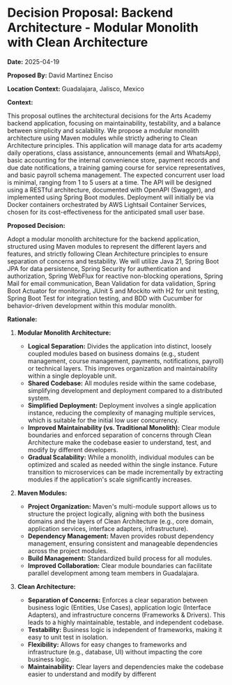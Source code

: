 # Decision Proposal: Backend Architecture - Modular Monolith with Clean Architecture

**Date:** 2025-04-19

**Proposed By:** David Martinez Enciso

**Location Context:** Guadalajara, Jalisco, Mexico

**Context:**

This proposal outlines the architectural decisions for the Arts Academy
backend application, focusing on maintainability, testability, and a
balance between simplicity and scalability. We propose a modular
monolith architecture using Maven modules while strictly adhering to
Clean Architecture principles. This application will manage data for
arts academy daily operations, class assistance, announcements
(email and WhatsApp), basic accounting for the internal convenience
store, payment records and due date notifications, a training gaming
course for service representatives, and basic payroll schema
management. The expected concurrent user load is minimal, ranging
from 1 to 5 users at a time. The API will be designed using a
RESTful architecture, documented with OpenAPI (Swagger), and
implemented using Spring Boot modules. Deployment will initially be
via Docker containers orchestrated by AWS Lightsail Container
Services, chosen for its cost-effectiveness for the anticipated small
user base.

**Proposed Decision:**

Adopt a modular monolith architecture for the backend application,
structured using Maven modules to represent the different layers and
features, and strictly following Clean Architecture principles to
ensure separation of concerns and testability. We will utilize Java
21, Spring Boot JPA for data persistence, Spring Security for
authentication and authorization, Spring WebFlux for reactive
non-blocking operations, Spring Mail for email communication, Bean
Validation for data validation, Spring Boot Actuator for monitoring,
JUnit 5 and Mockito with H2 for unit testing, Spring Boot Test for
integration testing, and BDD with Cucumber for behavior-driven
development within this modular monolith.

**Rationale:**

1.  **Modular Monolith Architecture:**
    * **Logical Separation:** Divides the application into distinct,
      loosely coupled modules based on business domains (e.g.,
      student management, course management, payments,
      notifications, payroll) or technical layers. This improves
      organization and maintainability within a single deployable
      unit.
    * **Shared Codebase:** All modules reside within the same
      codebase, simplifying development and deployment compared to a
      distributed system.
    * **Simplified Deployment:** Deployment involves a single
      application instance, reducing the complexity of managing
      multiple services, which is suitable for the initial low user
      concurrency.
    * **Improved Maintainability (vs. Traditional Monolith):** Clear
      module boundaries and enforced separation of concerns through
      Clean Architecture make the codebase easier to understand, test,
      and modify by different developers.
    * **Gradual Scalability:** While a monolith, individual modules can
      be optimized and scaled as needed within the single instance.
      Future transition to microservices can be made incrementally
      by extracting modules if the application's scale significantly
      increases.

2.  **Maven Modules:**
    * **Project Organization:** Maven's multi-module support allows us
      to structure the project logically, aligning with both the
      business domains and the layers of Clean Architecture (e.g.,
      core domain, application services, interface adapters,
      infrastructure).
    * **Dependency Management:** Maven provides robust dependency
      management, ensuring consistent and manageable dependencies
      across the project modules.
    * **Build Management:** Standardized build process for all modules.
    * **Improved Collaboration:** Clear module boundaries can facilitate
      parallel development among team members in Guadalajara.

3.  **Clean Architecture:**
    * **Separation of Concerns:** Enforces a clear separation between
      business logic (Entities, Use Cases), application logic
      (Interface Adapters), and infrastructure concerns (Frameworks &
      Drivers). This leads to a highly maintainable, testable, and
      independent codebase.
    * **Testability:** Business logic is independent of frameworks,
      making it easy to unit test in isolation.
    * **Flexibility:** Allows for easy changes to frameworks and
      infrastructure (e.g., database, UI) without impacting the core
      business logic.
    * **Maintainability:** Clear layers and dependencies make the
      codebase easier to understand and modify by different